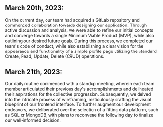 ## March 20th, 2023:
On the current day, our team had acquired a GitLab repository and commenced collaboration towards designing our application. Through active discussion and analysis, we were able to refine our initial concepts and converge towards a single Minimum Viable Product (MVP), while also outlining our desired future goals. During this process, we completed our team's code of conduct, while also establishing a clear vision for the appearance and functionality of a simple profile page utilizing the standard Create, Read, Update, Delete (CRUD) operations.

## March 21th, 2023:
Our daily routine commenced with a standup meeting, wherein each team member articulated their previous day's accomplishments and delineated their aspirations for the collective progression. Subsequently, we delved into the intricate process of wireframing, meticulously crafting the visual blueprint of our frontend interface. To further augment our development endeavors, we deliberated over the selection of a fitting data platform, such as SQL or MongoDB, with plans to reconvene the following day to finalize our well-informed decision.

